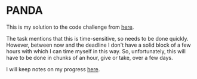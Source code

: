 # PANDA

This is my solution to the code challenge from [here](https://github.com/airelogic/tech-test-portal/tree/main/Patient-Appointment-Backend).

The task mentions that this is time-sensitive, so needs to be done quickly. However, between now and the deadline I don't have a solid block of a few hours with which I can time myself in this way. So, unfortunately, this will have to be done in chunks of an hour, give or take, over a few days.

I will keep notes on my progress [here](./notes.md). 



